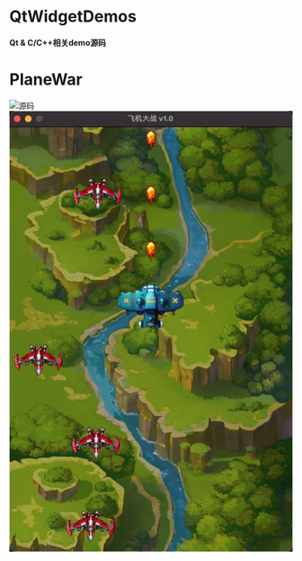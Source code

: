 # QtWidgetDemos
**Qt & C/C++相关demo源码**

# PlaneWar 
![源码](https://github.com/waitwalker/QtWidgetDemos/tree/main/PlanWar)
![飞机大战](https://github.com/waitwalker/Resources/blob/master/Qt/qt_plane_war.png?raw=true)

